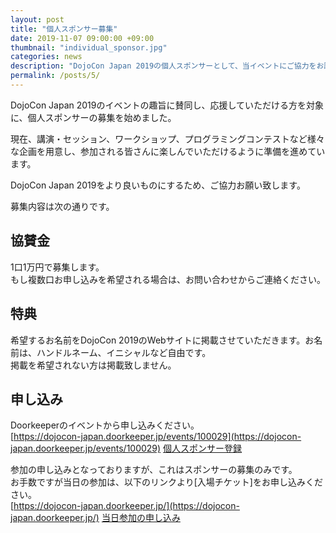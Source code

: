 ```yaml
---
layout: post
title: "個人スポンサー募集"
date: 2019-11-07 09:00:00 +09:00
thumbnail: "individual_sponsor.jpg"
categories: news
description: "DojoCon Japan 2019の個人スポンサーとして、当イベントにご協力をお願いいたします。"
permalink: /posts/5/
---
```

DojoCon Japan 2019のイベントの趣旨に賛同し、応援していただける方を対象に、個人スポンサーの募集を始めました。

現在、講演・セッション、ワークショップ、プログラミングコンテストなど様々な企画を用意し、参加される皆さんに楽しんでいただけるように準備を進めています。

DojoCon Japan 2019をより良いものにするため、ご協力お願い致します。


募集内容は次の通りです。

## 協賛金
1口1万円で募集します。  
もし複数口お申し込みを希望される場合は、お問い合わせからご連絡ください。

## 特典
希望するお名前をDojoCon 2019のWebサイトに掲載させていただきます。お名前は、ハンドルネーム、イニシャルなど自由です。  
掲載を希望されない方は掲載致しません。  

## 申し込み
Doorkeeperのイベントから申し込みください。  
[https://dojocon-japan.doorkeeper.jp/events/100029](https://dojocon-japan.doorkeeper.jp/events/100029)
<a class="button" href="https://dojocon-japan.doorkeeper.jp/events/100029" target="_blank">個人スポンサー登録</a>


参加の申し込みとなっておりますが、これはスポンサーの募集のみです。  
お手数ですが当日の参加は、以下のリンクより[入場チケット]をお申し込みください。  
[https://dojocon-japan.doorkeeper.jp/](https://dojocon-japan.doorkeeper.jp/)
<a class="button" href="https://dojocon-japan.doorkeeper.jp/events/100029" target="_blank">当日参加の申し込み</a>
